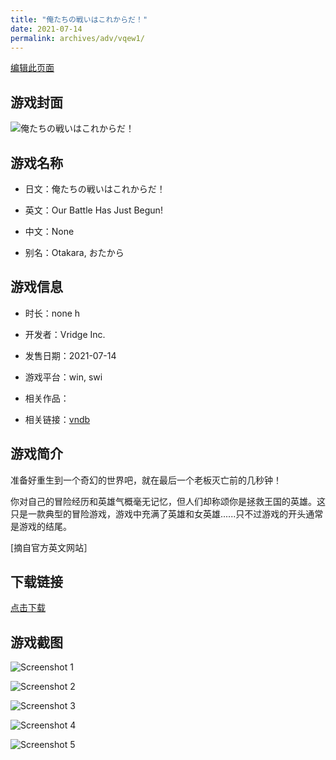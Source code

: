 ```yaml
---
title: "俺たちの戦いはこれからだ！"
date: 2021-07-14
permalink: archives/adv/vqew1/
---
```

[编辑此页面](https://github.com/ACG-3/ADV3-source/blob/main/source/_posts/%E4%BF%BA%E3%81%9F%E3%81%A1%E3%81%AE%E6%88%A6%E3%81%84%E3%81%AF%E3%81%93%E3%82%8C%E3%81%8B%E3%82%89%E3%81%A0%EF%BC%81.md)

## 游戏封面

![俺たちの戦いはこれからだ！](https://pan.timero.xyz/d/onedrive/img_lib_001/%E4%BF%BA%E3%81%9F%E3%81%A1%E3%81%AE%E6%88%A6%E3%81%84%E3%81%AF%E3%81%93%E3%82%8C%E3%81%8B%E3%82%89%E3%81%A0%EF%BC%81_cover.avif)


## 游戏名称

- 日文：俺たちの戦いはこれからだ！
- 英文：Our Battle Has Just Begun!
- 中文：None

- 别名：Otakara, おたから


## 游戏信息

- 时长：none h
- 开发者：Vridge Inc.
- 发售日期：2021-07-14
- 游戏平台：win, swi
- 相关作品：

- 相关链接：[vndb](https://vndb.org/v31425)


## 游戏简介

准备好重生到一个奇幻的世界吧，就在最后一个老板灭亡前的几秒钟！

你对自己的冒险经历和英雄气概毫无记忆，但人们却称颂你是拯救王国的英雄。这只是一款典型的冒险游戏，游戏中充满了英雄和女英雄......只不过游戏的开头通常是游戏的结尾。

[摘自官方英文网站］


## 下载链接

[点击下载](https://pan.timero.xyz/onedrive/adv_lib_001/%E4%BF%BA%E3%81%9F%E3%81%A1%E3%81%AE%E6%88%A6%E3%81%84%E3%81%AF%E3%81%93%E3%82%8C%E3%81%8B%E3%82%89%E3%81%A0%EF%BC%81)


## 游戏截图


![Screenshot 1](https://pan.timero.xyz/d/onedrive/img_lib_001/%E4%BF%BA%E3%81%9F%E3%81%A1%E3%81%AE%E6%88%A6%E3%81%84%E3%81%AF%E3%81%93%E3%82%8C%E3%81%8B%E3%82%89%E3%81%A0%EF%BC%81_Screenshot_1.avif)

![Screenshot 2](https://pan.timero.xyz/d/onedrive/img_lib_001/%E4%BF%BA%E3%81%9F%E3%81%A1%E3%81%AE%E6%88%A6%E3%81%84%E3%81%AF%E3%81%93%E3%82%8C%E3%81%8B%E3%82%89%E3%81%A0%EF%BC%81_Screenshot_2.avif)

![Screenshot 3](https://pan.timero.xyz/d/onedrive/img_lib_001/%E4%BF%BA%E3%81%9F%E3%81%A1%E3%81%AE%E6%88%A6%E3%81%84%E3%81%AF%E3%81%93%E3%82%8C%E3%81%8B%E3%82%89%E3%81%A0%EF%BC%81_Screenshot_3.avif)

![Screenshot 4](https://pan.timero.xyz/d/onedrive/img_lib_001/%E4%BF%BA%E3%81%9F%E3%81%A1%E3%81%AE%E6%88%A6%E3%81%84%E3%81%AF%E3%81%93%E3%82%8C%E3%81%8B%E3%82%89%E3%81%A0%EF%BC%81_Screenshot_4.avif)

![Screenshot 5](https://pan.timero.xyz/d/onedrive/img_lib_001/%E4%BF%BA%E3%81%9F%E3%81%A1%E3%81%AE%E6%88%A6%E3%81%84%E3%81%AF%E3%81%93%E3%82%8C%E3%81%8B%E3%82%89%E3%81%A0%EF%BC%81_Screenshot_5.avif)

